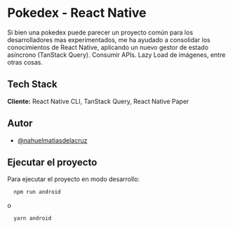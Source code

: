 
# Pokedex - React Native

Si bien una pokedex puede parecer un proyecto común para los desarrolladores mas experimentados, me ha ayudado a consolidar los conocimientos de React Native, aplicando un nuevo gestor de estado asíncrono (TanStack Query). Consumir APIs. Lazy Load de imágenes, entre otras cosas.


## Tech Stack

**Cliente:** React Native CLI, TanStack Query, React Native Paper


## Autor

- [@nahuelmatiasdelacruz](https://www.github.com/nahuelmatiasdelacruz)


## Ejecutar el proyecto

Para ejecutar el proyecto en modo desarrollo:

```bash
  npm run android
```

o

```bash
  yarn android
```
